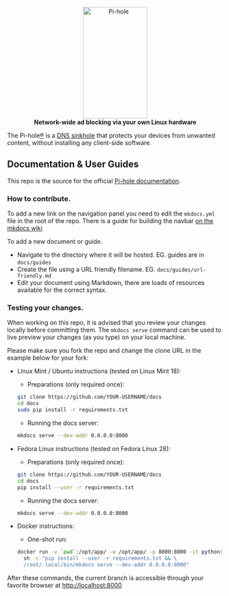 <p align="center">
    <a href="https://pi-hole.net/">
        <img src="https://pi-hole.github.io/graphics/Vortex/Vortex_with_Wordmark.svg" width="150" height="260" alt="Pi-hole">
    </a>
    <br>
    <strong>Network-wide ad blocking via your own Linux hardware</strong>
</p>

The Pi-hole[®](https://pi-hole.net/trademark-rules-and-brand-guidelines/) is a [DNS sinkhole](https://en.wikipedia.org/wiki/DNS_Sinkhole) that protects your devices from unwanted content, without installing any client-side software.

## Documentation & User Guides

This repo is the source for the official [Pi-hole documentation](https://docs.pi-hole.net/).

### How to contribute.

To add a new link on the navigation panel you need to edit the `mkdocs.yml` file in the root of the repo. There is a guide for building the navbar [on the mkdocs wiki](https://www.mkdocs.org/user-guide/configuration/#nav)

To add a new document or guide.

- Navigate to the directory where it will be hosted.
    EG. guides are in `docs/guides`
- Create the file using a URL friendly filename.
    EG. `docs/guides/url-friendly.md`
- Edit your document using Markdown, there are loads of resources available for the correct syntax.

### Testing your changes.

When working on this repo, it is advised that you review your changes locally before committing them. The `mkdocs serve` command can be used to live preview your changes (as you type) on your local machine.

Please make sure you fork the repo and change the clone URL in the example below for your fork:

- Linux Mint / Ubuntu instructions (tested on Linux Mint 18):
    - Preparations (only required once):

    ```bash
    git clone https://github.com/YOUR-USERNAME/docs
    cd docs
    sudo pip install -r requirements.txt
    ```

    - Running the docs server:

    ```bash
    mkdocs serve --dev-addr 0.0.0.0:8000
    ```

- Fedora Linux instructions (tested on Fedora Linux 28):
    - Preparations (only required once):

    ```bash
    git clone https://github.com/YOUR-USERNAME/docs
    cd docs
    pip install --user -r requirements.txt
    ```

    - Running the docs server:

    ```bash
    mkdocs serve --dev-addr 0.0.0.0:8000
    ```

- Docker instructions:
    - One-shot run:

    ```bash
    docker run -v `pwd`:/opt/app/ -w /opt/app/ -p 8000:8000 -it python:2-alpine \
      sh -c "pip install --user -r requirements.txt && \
      /root/.local/bin/mkdocs serve --dev-addr 0.0.0.0:8000"
    ```

After these commands, the current branch is accessible through your favorite browser at <http://localhost:8000>
